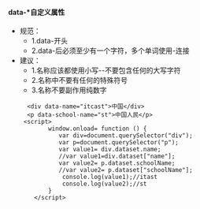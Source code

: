 #### data-*自定义属性
  + 规范：
    - 1.data-开头
    - 2.data-后必须至少有一个字符，多个单词使用-连接
  + 建议：
    - 1.名称应该都使用小写--不要包含任何的大写字符
    - 2.名称中不要有任何的特殊符号
    - 3.名称不要副作用纯数字
    ```
      <div data-name="itcast">中国</div>
      <p data-school-name="st">中国人民</p>
     <script>
            window.onload= function () {
               var div=document.querySelector("div");
               var p=document.querySelector("p");
               var value1= div.dataset.name;
               //var value1=div.dataset["name"];
               var value2= p.dataset.schoolName;
               //var value2= p.dataset["schoolName"];
                console.log(value1);//itast
                console.log(value2);//st
            }
        </script>
    ```
